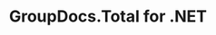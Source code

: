 ---
id: total-net
url: total/net
title: GroupDocs.Total for .NET
type: "product-family"
layout: "total-platform-template"
platform: net
useLandingCss: true
---      